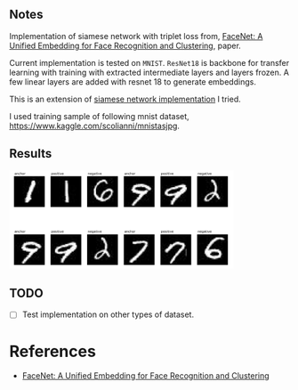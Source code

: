 ## Notes

Implementation of siamese network with triplet loss from, [FaceNet: A Unified Embedding for Face Recognition and Clustering](https://arxiv.org/pdf/1503.03832.pdf), paper.

Current implementation is tested on `MNIST`. `ResNet18` is backbone for transfer learning with training with extracted intermediate layers and layers frozen. A few linear layers are added with resnet 18 to generate embeddings.

This is an extension of [siamese network implementation](https://github.com/quickgrid/code-lab/blob/master/code-lab/pytorch/pytorch_siamese_network.py) I tried.

I used training sample of following mnist dataset, https://www.kaggle.com/scolianni/mnistasjpg.

## Results

<img src="results/mnist_triplet.png" width=80% height=80%>


## TODO

- [ ] Test implementation on other types of dataset. 

# References

- [FaceNet: A Unified Embedding for Face Recognition and Clustering](https://arxiv.org/pdf/1503.03832.pdf)
